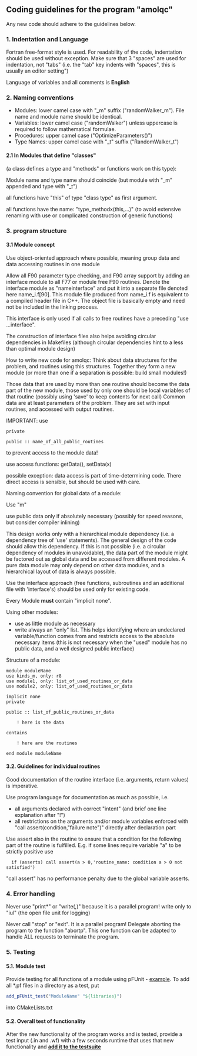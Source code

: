 ## Coding guidelines for the program "amolqc"

Any new code should adhere to the guidelines below.

### 1. Indentation and Language

Fortran free-format style is used. For readability of 
the code, indentation should be used without exception.
Make sure that 3 "spaces" are used for indentation, not "tabs"
(i.e. the "tab" key indents with "spaces", this is usually an 
editor setting")

Language of variables and all comments is **English**

### 2. Naming conventions
* Modules: lower camel case with "_m" suffix ("randomWalker_m"). 
File name and module name should be identical.
* Variables: lower camel case ("randomWalker") unless uppercase is required to follow mathematical formulae.
* Procedures: upper camel case ("OptimizeParameters()")
* Type Names: upper camel case with "_t" suffix ("RandomWalker_t")

#### 2.1 In Modules that define "classes"

(a class defines a type and "methods" or functions work on this type):

Module name and type name should coincide (but module
with "_m" appended and type with "_t")

all functions have "this" of type "class type" as first argument.

all functions have the name: "type_methodx(this,...)"
(to avoid extensive renaming with use or complicated
construction of generic functions)


### 3. program structure

#### 3.1 Module concept

Use object-oriented approach where possible, meaning
group data and data accessing routines in one module

Allow all F90 parameter type checking, and F90 array
support by adding an interface module to all F77 or
module free F90 routines. Denote the interface module
as "nameinterface" and put it into a separate file
denoted here name_i.f\[90]. This module file produced from
name_i.f is equivalent to a compiled header file in C++.
The object file is basically empty and need not be 
included in the linking process.

This interface is only used if all calls to free routines
have a preceding "use ...interface".

The construction of interface files also helps avoiding
circular dependencies in Makefiles (although circular
dependencies hint to a less than optimal module design) 

How to write new code for amolqc:
Think about data structures for the problem, and routines
using this structures. Together they form a new module
(or more than one if a separation is possible: build small
modules!)

Those data that are used by more than one routine should 
become the data part of the new module, those used by only
one should be local variables of that routine (possibly
using 'save' to keep contents for next call)
Common data are at least parameters of the problem. They
are set with input routines, and accessed with output
routines.

IMPORTANT: use
```Fortran
private

public :: name_of_all_public_routines
```
to prevent access to the module data!

use access functions: getData(), setData(x)

possible exception: data access is part of time-determining
  code. There direct access is sensible, but should be used
  with care.

Naming convention for global data of a module:

Use "m"

use public data only if absolutely necessary (possibly
for speed reasons, but consider compiler inlining)

This design works only with a hierarchical module dependency
(i.e. a dependency tree of 'use' statements).
The general design of the code should allow this dependency.
If this is not possible (i.e. a circular dependency of 
modules in unavoidable), the data part of the module
might be factored out as global data and be accessed from
different modules. A pure data module  may only depend on
other data modules, and a hierarchical layout of data is
always possible.

Use the interface approach (free functions, subroutines and
an additional file with 'interface's) should be used only
for existing code.

Every Module **must** contain "implicit none".

Using other modules:
- use as little module as necessary
- write always an "only" list. This helps identifying where an undeclared variable/function comes from
  and restricts access to the absolute necessary items
  (this is not necessary when the "used" module has no public data, and a well designed public interface)

Structure of a module:
```Fortran
module moduleName
use kinds_m, only: r8
use module1, only: list_of_used_routines_or_data
use module2, only: list_of_used_routines_or_data

implicit none
private

public :: list_of_public_routines_or_data

    ! here is the data

contains

    ! here are the routines

end module moduleName
```

#### 3.2. Guidelines for individual routines

Good documentation of the routine interface (i.e. arguments, return values)
is imperative.

Use program language for documentation as much as possible,
i.e.
* all arguments declared with correct "intent" (and brief one line explanation after "!")
* all restrictions on the arguments and/or module variables enforced with
"call assert(condition,"failure note")" directly after declaration part

Use assert also in the routine to ensure that a condition
for the following part of the routine is fulfilled. E.g. if some
lines require variable "a" to be strictly positive use
```
  if (asserts) call assert(a > 0,'routine_name: condition a > 0 not satisfied')
```
"call assert" has no performance penalty due to the global variable asserts.

### 4. Error handling

Never use "print*" or "write(*,*)" because it is a parallel program!
write only to "iul" (the open file unit for logging)

Never call "stop" or "exit". It is a parallel program!
Delegate aborting the program to the function "abortp".
This one function can be adapted to handle ALL requests
to terminate the program.

### 5. Testing

#### 5.1. Module test

Provide testing for all functions of a module using pFUnit - [example](utils/generic/tests/blockAllocator_tm.pf).
To add all \*.pf files in a directory as a test, put
```cmake
add_pFUnit_test("ModuleName" "${libraries}")
```
into CMakeLists.txt

#### 5.2. Overall test of functionality

After the new functionality of the program works and is tested,
provide a test input (.in and .wf) with a few seconds runtime
that uses that new functionality and **[add it to the testsuite](testsuite/README.md)**
